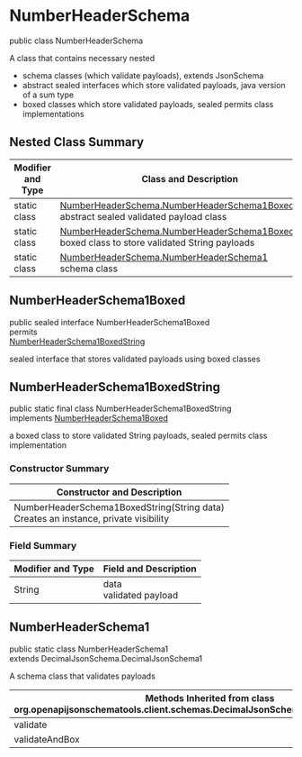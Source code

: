 # NumberHeaderSchema
public class NumberHeaderSchema<br>

A class that contains necessary nested
- schema classes (which validate payloads), extends JsonSchema
- abstract sealed interfaces which store validated payloads, java version of a sum type
- boxed classes which store validated payloads, sealed permits class implementations

## Nested Class Summary
| Modifier and Type | Class and Description |
| ----------------- | ---------------------- |
| static class | [NumberHeaderSchema.NumberHeaderSchema1Boxed](#numberheaderschema1boxed)<br> abstract sealed validated payload class |
| static class | [NumberHeaderSchema.NumberHeaderSchema1BoxedString](#numberheaderschema1boxedstring)<br> boxed class to store validated String payloads |
| static class | [NumberHeaderSchema.NumberHeaderSchema1](#numberheaderschema1)<br> schema class |

## NumberHeaderSchema1Boxed
public sealed interface NumberHeaderSchema1Boxed<br>
permits<br>
[NumberHeaderSchema1BoxedString](#numberheaderschema1boxedstring)

sealed interface that stores validated payloads using boxed classes

## NumberHeaderSchema1BoxedString
public static final class NumberHeaderSchema1BoxedString<br>
implements [NumberHeaderSchema1Boxed](#numberheaderschema1boxed)

a boxed class to store validated String payloads, sealed permits class implementation

### Constructor Summary
| Constructor and Description |
| --------------------------- |
| NumberHeaderSchema1BoxedString(String data)<br>Creates an instance, private visibility |

### Field Summary
| Modifier and Type | Field and Description |
| ----------------- | ---------------------- |
| String | data<br>validated payload |

## NumberHeaderSchema1
public static class NumberHeaderSchema1<br>
extends DecimalJsonSchema.DecimalJsonSchema1

A schema class that validates payloads

| Methods Inherited from class org.openapijsonschematools.client.schemas.DecimalJsonSchema.DecimalJsonSchema1 |
| ------------------------------------------------------------------ |
| validate                                                           |
| validateAndBox                                                     |
